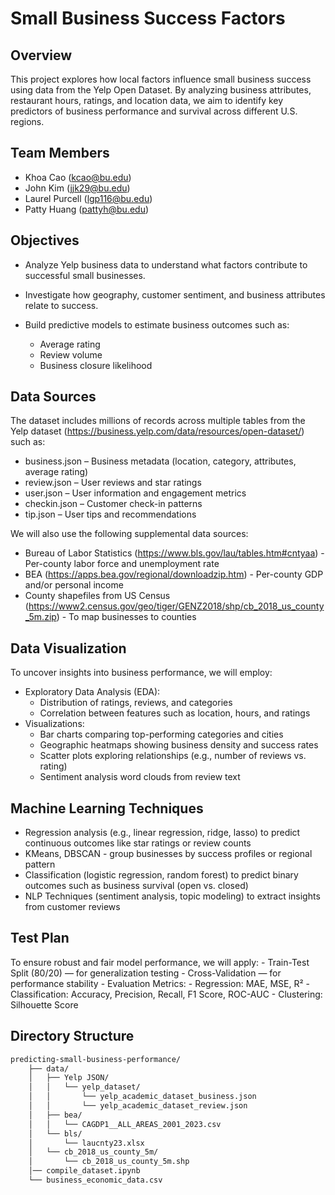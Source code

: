 # Small Business Success Factors

## Overview

This project explores how local factors influence small business success using data from the Yelp Open Dataset. By analyzing business attributes, restaurant hours, ratings, and location data, we aim to identify key predictors of business performance and survival across different U.S. regions. 

## Team Members

- Khoa Cao (kcao@bu.edu)
- John Kim (jjk29@bu.edu)
- Laurel Purcell (lgp116@bu.edu)
- Patty Huang (pattyh@bu.edu)

## Objectives

- Analyze Yelp business data to understand what factors contribute to successful small businesses.

- Investigate how geography, customer sentiment, and business attributes relate to success.

- Build predictive models to estimate business outcomes such as:
    - Average rating
    - Review volume
    - Business closure likelihood

## Data Sources

The dataset includes millions of records across multiple tables from the Yelp dataset (https://business.yelp.com/data/resources/open-dataset/) such as:
- business.json – Business metadata (location, category, attributes, average rating)
- review.json – User reviews and star ratings
- user.json – User information and engagement metrics
- checkin.json – Customer check-in patterns
- tip.json – User tips and recommendations

We will also use the following supplemental data sources:
- Bureau of Labor Statistics (https://www.bls.gov/lau/tables.htm#cntyaa) - Per-county labor force and unemployment rate
- BEA (https://apps.bea.gov/regional/downloadzip.htm) - Per-county GDP and/or personal income
- County shapefiles from US Census (https://www2.census.gov/geo/tiger/GENZ2018/shp/cb_2018_us_county_5m.zip) - To map businesses to counties

## Data Visualization

To uncover insights into business performance, we will employ:

- Exploratory Data Analysis (EDA):
    - Distribution of ratings, reviews, and categories
    - Correlation between features such as location, hours, and ratings
- Visualizations:
    - Bar charts comparing top-performing categories and cities
    - Geographic heatmaps showing business density and success rates
    - Scatter plots exploring relationships (e.g., number of reviews vs. rating)
    - Sentiment analysis word clouds from review text

## Machine Learning Techniques

- Regression analysis (e.g., linear regression, ridge, lasso) to predict continuous outcomes like star ratings or review counts
- KMeans, DBSCAN - group businesses by success profiles or regional pattern
- Classification (logistic regression, random forest) to predict binary outcomes such as business survival (open vs. closed)
- NLP Techniques (sentiment analysis, topic modeling) to extract insights from customer reviews 

## Test Plan

To ensure robust and fair model performance, we will apply:
    - Train-Test Split (80/20) — for generalization testing
    - Cross-Validation — for performance stability
    - Evaluation Metrics:
        - Regression: MAE, MSE, R²
        - Classification: Accuracy, Precision, Recall, F1 Score, ROC-AUC
        - Clustering: Silhouette Score

## Directory Structure

```bash
predicting-small-business-performance/
    ├── data/
    │   ├── Yelp JSON/
    │   │   └── yelp_dataset/
    │   │       └── yelp_academic_dataset_business.json
    │   │       └── yelp_academic_dataset_review.json
    │   ├── bea/
    │   │   └── CAGDP1__ALL_AREAS_2001_2023.csv
    │   └── bls/
    │       └── laucnty23.xlsx
    │   └── cb_2018_us_county_5m/
    │       └── cb_2018_us_county_5m.shp
    │── compile_dataset.ipynb
    └── business_economic_data.csv
```
